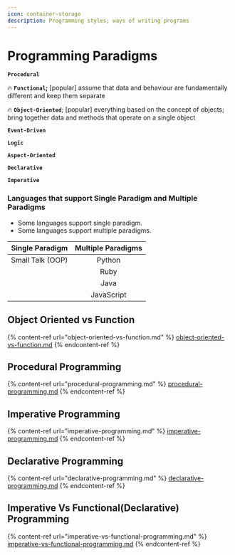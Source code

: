 ```yaml
---
icon: container-storage
description: Programming styles; ways of writing programs
---
```


# Programming Paradigms

**`Procedural`**

🔥 **`Functional`;** \[popular] assume that data and behaviour are fundamentally different and keep them separate

🔥 **`Object-Oriented`**; \[popular] everything based on the concept of objects; bring together data and methods that operate on a single object

**`Event-Driven`**

**`Logic`**

**`Aspect-Oriented`**

**`Declarative`**

**`Imperative`**

### Languages that support Single Paradigm and Multiple Paradigms

* Some languages support single paradigm.
* Some languages support multiple paradigms.



|  Single Paradigm | Multiple Paradigms |
| :--------------: | :----------------: |
| Small Talk (OOP) |       Python       |
|                  |        Ruby        |
|                  |        Java        |
|                  |     JavaScript     |



## Object Oriented vs Function

{% content-ref url="object-oriented-vs-function.md" %}
[object-oriented-vs-function.md](object-oriented-vs-function.md)
{% endcontent-ref %}



## Procedural Programming

{% content-ref url="procedural-programming.md" %}
[procedural-programming.md](procedural-programming.md)
{% endcontent-ref %}



## Imperative Programming

{% content-ref url="imperative-programming.md" %}
[imperative-programming.md](imperative-programming.md)
{% endcontent-ref %}



## Declarative Programming

{% content-ref url="declarative-programming.md" %}
[declarative-programming.md](declarative-programming.md)
{% endcontent-ref %}



## Imperative Vs Functional(Declarative) Programming

{% content-ref url="imperative-vs-functional-programming.md" %}
[imperative-vs-functional-programming.md](imperative-vs-functional-programming.md)
{% endcontent-ref %}



